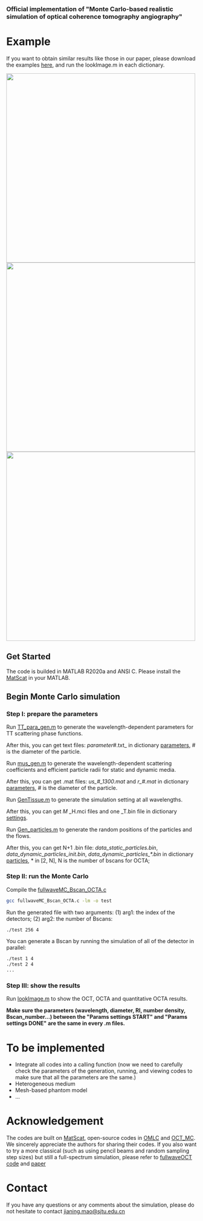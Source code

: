 ### Official implementation of "Monte Carlo-based realistic simulation of optical coherence tomography angiography"

# Example
If you want to obtain similar results like those in our paper, please download the examples [here](https://drive.google.com/file/d/17Pwpd4Wvzu0sZblR-NfzYP1sEmP-644f/view?usp=drive_link), and run the lookImage.m in each dictionary.

<img src="https://github.com/Jianing-Mao/OCTA_MC/blob/master/example/Bscan.png" width="500px">
<img src="https://github.com/Jianing-Mao/OCTA_MC/blob/master/example/Bscan2.png" width="500px">
<img src="https://github.com/Jianing-Mao/OCTA_MC/blob/master/example/qocta.png" width="500px">

## Get Started
The code is builded in MATLAB R2020a and ANSI C. Please install the [MatScat](https://ww2.mathworks.cn/matlabcentral/fileexchange/36831-matscat) in your MATLAB.

## Begin Monte Carlo simulation
### Step I: prepare the parameters

Run [TT_para_gen.m](https://github.com/Jianing-Mao/OCTA_MC/blob/master/TT_para_gen.m) to generate the wavelength-dependent parameters for TT scattering phase functions.

After this, you can get text files: _parameter_#.txt_ in dictionary [parameters](https://github.com/Jianing-Mao/OCTA_MC/tree/master/parameters), # is the diameter of the particle.

Run [mus_gen.m](https://github.com/Jianing-Mao/OCTA_MC/blob/master/mus_gen.m) to generate the wavelength-dependent scattering coefficients and efficient particle radii for static and dynamic media.

After this, you can get .mat files: _us\_#\_1300.mat_ and _r\_#.mat_ in dictionary [parameters](https://github.com/Jianing-Mao/OCTA_MC/tree/master/parameters), # is the diameter of the particle.

Run [GenTissue.m](https://github.com/Jianing-Mao/OCTA_MC/blob/master/GenTissue.m) to generate the simulation setting at all wavelengths.

After this, you can get _M_ _H.mci files and one _T.bin file in dictionary [settings](https://github.com/Jianing-Mao/OCTA_MC/tree/master/settings).

Run [Gen_particles.m](https://github.com/Jianing-Mao/OCTA_MC/blob/master/Gen_particles.m) to generate the random positions of the particles and the flows.

After this, you can get N+1 .bin file: _data_static_particles.bin_, _data_dynamic_particles_init.bin_, _data_dynamic_particles\_*.bin_ in dictionary [particles](https://github.com/Jianing-Mao/OCTA_MC/tree/master/particles), * in [2, N], N is the number of bscans for OCTA;

### Step II: run the Monte Carlo

Compile the [fullwaveMC_Bscan_OCTA.c](https://github.com/Jianing-Mao/OCTA_MC/blob/master/Code/fullwaveMC_Bscan_OCTA.c)
```sh
gcc fullwaveMC_Bscan_OCTA.c -lm -o test
```

Run the generated file with two arguments: (1) arg1: the index of the detectors; (2) arg2: the number of Bscans:
```sh
./test 256 4
```
You can generate a Bscan by running the simulation of all of the detector in parallel:
```sh
./test 1 4
./test 2 4
...
```
### Step III: show the results

Run [lookImage.m](https://github.com/Jianing-Mao/OCTA_MC/blob/master/Code/lookImage.m) to show the OCT, OCTA and quantitative OCTA results.

**Make sure the parameters (wavelength, diameter, RI, number density, Bscan_number...) between the "Params settings START" and "Params settings DONE" are the same in every .m files.**

# To be implemented
* Integrate all codes into a calling function (now we need to carefully check the parameters of the generation, running, and viewing codes to make sure that all the parameters are the same.)
* Heterogeneous medium
* Mesh-based phantom model
* ...

# Acknowledgement
The codes are built on [MatScat](https://ww2.mathworks.cn/matlabcentral/fileexchange/36831-matscat), open-source codes in [OMLC](https://omlc.org/software/mc/) and [OCT_MC](https://github.com/RMTariant/OCT_MC). We sincerely appreciate the authors for sharing their codes. If you also want to try a more classical (such as using pencil beams and random sampling step sizes) but still a full-spectrum simulation, please refer to [fullwaveOCT code](https://github.com/Jianing-Mao/fullwaveOCT) and [paper](https://opg.optica.org/boe/fulltext.cfm?uri=boe-14-9-4644&id=536404)

# Contact
If you have any questions or any comments about the simulation, please do not hesitate to contact [jianing.mao@sjtu.edu.cn](jianing.mao@sjtu.edu.cn)
